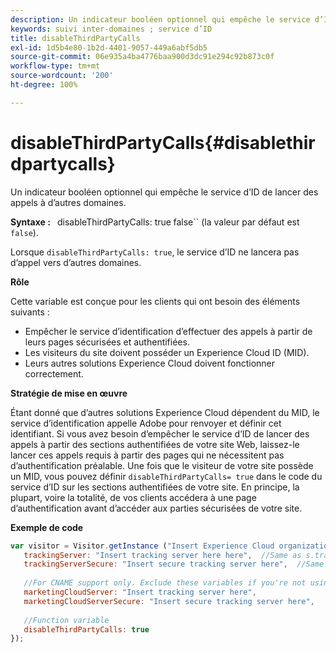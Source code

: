 ```yaml
---
description: Un indicateur booléen optionnel qui empêche le service d’ID de lancer des appels à d’autres domaines.
keywords: suivi inter-domaines ; service d’ID
title: disableThirdPartyCalls
exl-id: 1d5b4e80-1b2d-4401-9057-449a6abf5db5
source-git-commit: 06e935a4ba4776baa900d3dc91e294c92b873c0f
workflow-type: tm+mt
source-wordcount: '200'
ht-degree: 100%

---
```


# disableThirdPartyCalls{#disablethirdpartycalls}

Un indicateur booléen optionnel qui empêche le service d’ID de lancer des appels à d’autres domaines.

**Syntaxe :** ` `disableThirdPartyCalls: true false`` (la valeur par défaut est `false`).

Lorsque `disableThirdPartyCalls: true`, le service d’ID ne lancera pas d’appel vers d’autres domaines.

**Rôle**

Cette variable est conçue pour les clients qui ont besoin des éléments suivants :

* Empêcher le service dʼidentification dʼeffectuer des appels à partir de leurs pages sécurisées et authentifiées.
* Les visiteurs du site doivent posséder un Experience Cloud ID (MID).
* Leurs autres solutions Experience Cloud doivent fonctionner correctement.

**Stratégie de mise en œuvre**

Étant donné que dʼautres solutions Experience Cloud dépendent du MID, le service dʼidentification appelle Adobe pour renvoyer et définir cet identifiant. Si vous avez besoin d’empêcher le service d’ID de lancer des appels à partir des sections authentifiées de votre site Web, laissez-le lancer ces appels requis à partir des pages qui ne nécessitent pas d’authentification préalable. Une fois que le visiteur de votre site possède un MID, vous pouvez définir `disableThirdPartyCalls= true` dans le code du service d’ID sur les sections authentifiées de votre site. En principe, la plupart, voire la totalité, de vos clients accédera à une page dʼauthentification avant dʼaccéder aux parties sécurisées de votre site.

**Exemple de code**

```js
var visitor = Visitor.getInstance ("Insert Experience Cloud organization ID here",{ 
   trackingServer: "Insert tracking server here here",  //Same as s.trackingServer 
   trackingServerSecure: "Insert secure tracking server here",  //Same as s.trackingServerSecure 
 
   //For CNAME support only. Exclude these variables if you're not using CNAME 
   marketingCloudServer: "Insert tracking server here", 
   marketingCloudServerSecure: "Insert secure tracking server here", 
 
   //Function variable 
   disableThirdPartyCalls: true 
}); 
```
